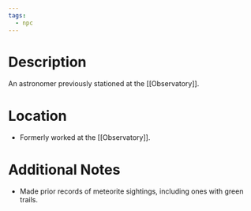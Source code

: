 ```yaml
---
tags:
  - npc
---
```

# Description
An astronomer previously stationed at the [[Observatory]].
# Location
- Formerly worked at the [[Observatory]].
# Additional Notes
- Made prior records of meteorite sightings, including ones with green trails.
